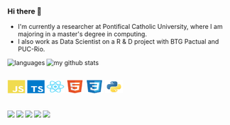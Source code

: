 ### Hi there 👋

- I'm currently a researcher at Pontifical Catholic University, where I am majoring in a master's degree in computing.
- I also work as Data Scientist on a R & D project with BTG Pactual and PUC-Rio.

<!-- status codes -->
<p>
    <img src="https://github-readme-stats.vercel.app/api/top-langs/?username=vieiraeduardos&layout=compact&theme=dracula" alt="languages" height="165">
    <img src="https://github-readme-stats.vercel.app/api?username=vieiraeduardos&show_icons=true&layout=compact&theme=dracula" alt="my github stats" width="420"/>&nbsp;
</p>

<div style="display: inline_block"><br>
  <img align="center" alt="Eduardo-Js" height="30" width="40" src="https://raw.githubusercontent.com/devicons/devicon/master/icons/javascript/javascript-plain.svg">
  <img align="center" alt="Eduardo-Ts" height="30" width="40" src="https://raw.githubusercontent.com/devicons/devicon/master/icons/typescript/typescript-plain.svg">
  <img align="center" alt="Eduardo-React" height="30" width="40" src="https://raw.githubusercontent.com/devicons/devicon/master/icons/react/react-original.svg">
  <img align="center" alt="Eduardo-HTML" height="30" width="40" src="https://raw.githubusercontent.com/devicons/devicon/master/icons/html5/html5-original.svg">
  <img align="center" alt="Eduardo-CSS" height="30" width="40" src="https://raw.githubusercontent.com/devicons/devicon/master/icons/css3/css3-original.svg">
  <img align="center" alt="Eduardo-Python" height="30" width="40" src="https://raw.githubusercontent.com/devicons/devicon/master/icons/python/python-original.svg">
  
</div>

#

<div> 
    <a href = "mailto:edusvieirap@gmail.com"><img src="https://img.shields.io/badge/-Gmail-db4a39?style=for-the-badge&logo=gmail&logoColor=white" target="_blank"></a>
    <a href="https://www.linkedin.com/in/vieiraeduardos" target="_blank"><img src="https://img.shields.io/badge/-LinkedIn-%230077B5?style=for-the-badge&logo=linkedin&logoColor=white" target="_blank"></a>
    <a href="https://www.twitter.com/vieiraeduardos" target="_blank"><img src="https://img.shields.io/badge/Twitter-00acee?style=for-the-badge&logo=twitter&logoColor=white" target="_blank"></a>
    <a href="https://instagram.com/vieiraeduardos" target="_blank"><img src="https://img.shields.io/badge/-Instagram-%23E4405F?style=for-the-badge&logo=instagram&logoColor=white" target="_blank"></a>
    <a href="https://discord.com/vieiraeduardos#8481" target="_blank"><img src="https://img.shields.io/badge/Discord-7289DA?style=for-the-badge&logo=discord&logoColor=white" target="_blank"></a> 

</div>
  
  
